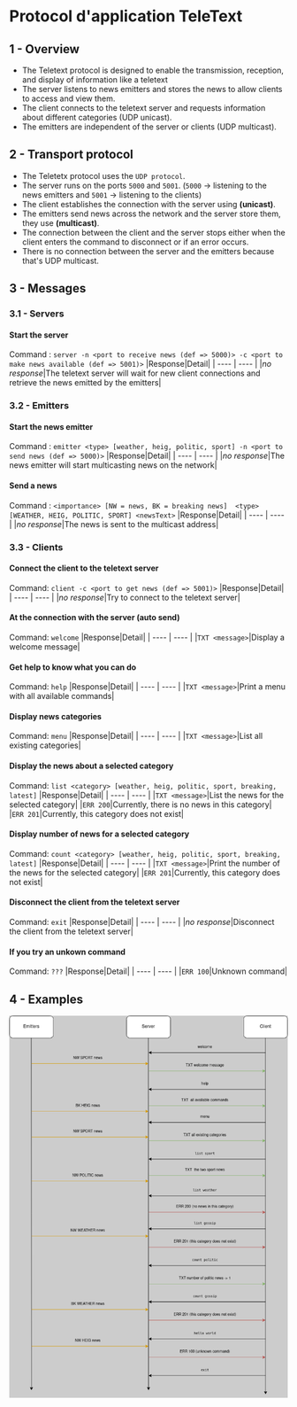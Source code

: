 # Protocol d'application TeleText

## 1 - Overview
- The Teletext protocol is designed to enable the transmission, reception, and display of information like a teletext
- The server listens to news emitters and stores the news to allow clients to access and view them.
- The client connects to the teletext server and requests information about different categories (UDP unicast).
- The emitters are independent of the server or clients (UDP multicast).


## 2 - Transport protocol
- The Teletetx protocol uses the `UDP protocol`.
- The server runs on the ports `5000` and `5001`. (`5000` -> listening to the news emitters and `5001` -> listening to the clients)
- The client establishes the connection with the server using **(unicast)**.
- The emitters send news across the network and the server store them, they use  **(multicast)**.
- The connection between the client and the server stops either when the client enters the command to disconnect or if an error occurs.
- There is no connection between the server and the emitters because that's UDP multicast.


## 3 - Messages

### 3.1 - Servers
#### Start the server 
Command : `server -n <port to receive news (def => 5000)> -c <port to make news available (def => 5001)>`
|Response|Detail|
| ---- | ---- |
|_no response_|The teletext server will wait for new client connections and retrieve the news emitted by the emitters|


### 3.2 - Emitters
#### Start the news emitter 
Command : `emitter <type> [weather, heig, politic, sport] -n <port to send news (def => 5000)>`
|Response|Detail|
| ---- | ---- |
|_no response_|The news emitter will start multicasting news on the network|

#### Send a news 
Command : `<importance> [NW = news, BK = breaking news]  <type> [WEATHER, HEIG, POLITIC, SPORT] <newsText>`
|Response|Detail|
| ---- | ---- |
|_no response_|The news is sent to the multicast address|


### 3.3 - Clients
#### Connect the client to the teletext server
Command: `client -c <port to get news (def => 5001)>`
|Response|Detail|
| ---- | ---- |
|_no response_|Try to connect to the teletext server|

#### At the connection with the server (auto send)
Command: `welcome`
|Response|Detail|
| ---- | ---- |
|`TXT <message>`|Display a welcome message|

#### Get help to know what you can do
Command: `help`
|Response|Detail|
| ---- | ---- |
|`TXT <message>`|Print a menu with all available commands|

#### Display news categories
Command: `menu`
|Response|Detail|
| ---- | ---- |
|`TXT <message>`|List all existing categories|

#### Display the news about a selected category
Command: `list <category> [weather, heig, politic, sport, breaking, latest]`
|Response|Detail|
| ---- | ---- |
|`TXT <message>`|List the news for the selected category|
|`ERR 200`|Currently, there is no news in this category|
|`ERR 201`|Currently, this category does not exist|

#### Display number of news for a selected category
Command: `count <category> [weather, heig, politic, sport, breaking, latest]`
|Response|Detail|
| ---- | ---- |
|`TXT <message>`|Print the number of the news for the selected category|
|`ERR 201`|Currently, this category does not exist|


#### Disconnect the client from the teletext server
Command: `exit`
|Response|Detail|
| ---- | ---- |
|_no response_|Disconnect the client from the teletext server|

#### If you try an unkown command
Command: `???`
|Response|Detail|
| ---- | ---- |
|`ERR 100`|Unknown command|



## 4 - Examples

![protocol](/docs/protocol.drawio.png)
